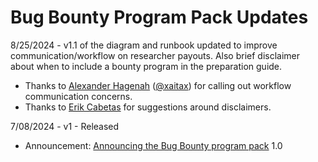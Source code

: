 # Bug Bounty Program Pack Updates


8/25/2024 - v1.1 of the diagram and runbook updated to improve communication/workflow on researcher payouts. Also brief disclaimer about when to include a bounty program in the preparation guide. 
  * Thanks to <a href="https://github.com/xaitax">Alexander Hagenah</a> (<a href="https://x.com/xaitax">@xaitax</a>) for calling out workflow communication concerns. <br>
  * Thanks to <a href="https://x.com/IncludeSecurity">Erik Cabetas</a> for suggestions around disclaimers.

7/08/2024 - v1 - Released
  * Announcement: <a href="https://www.sectemplates.com/2024/07/announcing-the-bug-bounty-program-pack-10.html">Announcing the Bug Bounty program pack</a> 1.0 
